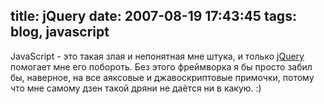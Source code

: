 title: jQuery
date: 2007-08-19 17:43:45
tags: blog, javascript
----


JavaScript - это такая злая и непонятная мне штука, и только [jQuery][1] помогает мне его побороть. Без этого фреймворка я бы просто забил бы, наверное, на все аяксовые и джавоскриптовые примочки, потому что мне самому дзен такой дряни не даётся ни в какую. :)

[1]: http://jquery.com "На авторов наверняка снизошло откровение, другие фреймворки просто ничто"

